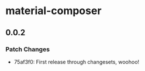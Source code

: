 # material-composer

## 0.0.2

### Patch Changes

- 75af3f0: First release through changesets, woohoo!
